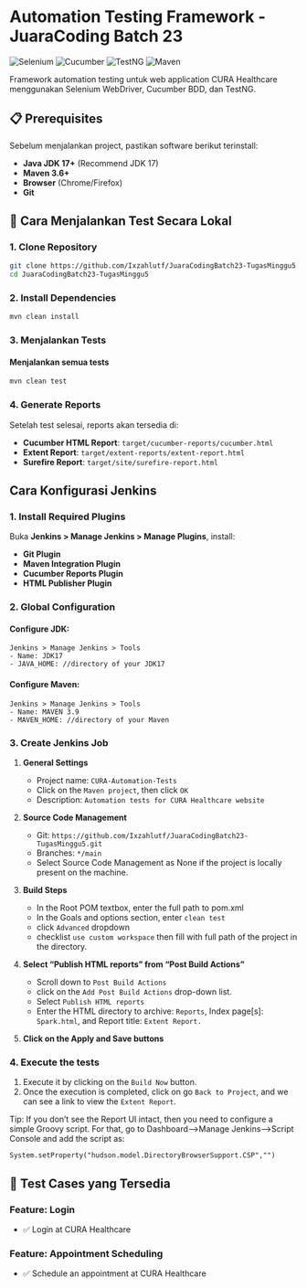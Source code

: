 # Automation Testing Framework - JuaraCoding Batch 23

![Selenium](https://img.shields.io/badge/Selenium-4.15.0-green.svg)
![Cucumber](https://img.shields.io/badge/Cucumber-7.15.0-brightgreen.svg)
![TestNG](https://img.shields.io/badge/TestNG-7.10.2-red.svg)
![Maven](https://img.shields.io/badge/Maven-3.9.1-blue.svg)

Framework automation testing untuk web application CURA Healthcare menggunakan Selenium WebDriver, Cucumber BDD, dan TestNG.

## 📋 Prerequisites

Sebelum menjalankan project, pastikan software berikut terinstall:

- **Java JDK 17+** (Recommend JDK 17)
- **Maven 3.6+**
- **Browser** (Chrome/Firefox)
- **Git**

## 🚀 Cara Menjalankan Test Secara Lokal

### 1. Clone Repository
```bash
git clone https://github.com/Ixzahlutf/JuaraCodingBatch23-TugasMinggu5.git
cd JuaraCodingBatch23-TugasMinggu5
```

### 2. Install Dependencies
```bash
mvn clean install
```

### 3. Menjalankan Tests

#### Menjalankan semua tests
```bash
mvn clean test
```

### 4. Generate Reports

Setelah test selesai, reports akan tersedia di:
- **Cucumber HTML Report**: `target/cucumber-reports/cucumber.html`
- **Extent Report**: `target/extent-reports/extent-report.html`
- **Surefire Report**: `target/site/surefire-report.html`

## Cara Konfigurasi Jenkins

### 1. Install Required Plugins

Buka **Jenkins > Manage Jenkins > Manage Plugins**, install:
- **Git Plugin**
- **Maven Integration Plugin** 
- **Cucumber Reports Plugin**
- **HTML Publisher Plugin**

### 2. Global Configuration

#### Configure JDK:
```
Jenkins > Manage Jenkins > Tools
- Name: JDK17
- JAVA_HOME: //directory of your JDK17
```

#### Configure Maven:
```
Jenkins > Manage Jenkins > Tools
- Name: MAVEN 3.9 
- MAVEN_HOME: //directory of your Maven
```

### 3. Create Jenkins Job

1. **General Settings**
   - Project name: `CURA-Automation-Tests`
   - Click on the `Maven project`, then click `OK`  
   - Description: `Automation tests for CURA Healthcare website`

2. **Source Code Management**
   - Git: `https://github.com/Ixzahlutf/JuaraCodingBatch23-TugasMinggu5.git`
   - Branches: `*/main`
   - Select Source Code Management as None if the project is locally present on the machine.
3. **Build Steps**
   - In the Root POM textbox, enter the full path to pom.xml
   - In the Goals and options section, enter `clean test`
   - click `Advanced` dropdown
   - checklist `use custom workspace` then fill with full path of the project in the directory.

4. **Select “Publish HTML reports” from “Post Build Actions”**
    - Scroll down to `Post Build Actions`
    - click on the `Add Post Build Actions` drop-down list. 
    - Select `Publish HTML reports`
    - Enter the HTML directory to archive: `Reports`, Index page[s]: `Spark.html`, and Report title: `Extent Report.`
5. **Click on the Apply and Save buttons**

### 4. Execute the tests
1. Execute it by clicking on the `Build Now` button.
2. Once the execution is completed, click on go `Back to Project`, and we can see a link to view the `Extent Report`.

Tip: If you don’t see the Report UI intact, then you need to configure a simple Groovy script. For that, go to Dashboard–>Manage Jenkins–>Script Console and add the script as:
```
System.setProperty("hudson.model.DirectoryBrowserSupport.CSP","")
```


## 🧪 Test Cases yang Tersedia

### Feature: Login
- ✅ Login at CURA Healthcare

### Feature: Appointment Scheduling  
- ✅ Schedule an appointment at CURA Healthcare
